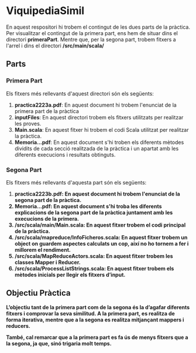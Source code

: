 # ViquipediaSimil

En aquest respositori hi trobem el contingut de les dues parts de la pràctica. Per visualitzar el contingut de la primera part, ens hem de situar dins el directori **primeraPart**. Mentre que, per la segona part, trobem fitxers a l'arrel i dins el directori <strong>/src/main/scala/</strong>

## Parts
### Primera Part
Els fitxers més rellevants d'aquest directori són els següents:
<ol>
  <li><strong>practica2223a.pdf</strong>: En aquest document hi trobem l'enunciat de la primera part de la pràctica</li>
  <li><strong>inputFiles</strong>: En aquest directori trobem els fitxers utilitzats per realitzar les proves.</li>
  <li><strong>Main.scala</strong>: En aquest fitxer hi trobem el codi Scala utilitzat per realitzar la pràctica.</li>
  <li><strong>Memoria...pdf</strong>: En aquest document s'hi troben els diferents mètodes dividits de cada secció realitzada de la pràctica i un apartat amb les diferents execucions i resultats obtinguts.</li>
</ol>

### Segona Part
Els fitxers més rellevants d'aquesta part són els següents:
<ol>
  <li><strong>practica2223b.pdf</stong>: En aquest document hi trobem l'enunciat de la segona part de la pràctica.</li>
  <li><strong>Memoria...pdf</stong>: En aquest document s'hi troba les diferents explicacions de la segona part de la pràctica juntament amb les execucions de la primera.</li>
  <li><strong>/src/scala/main/Main.scala</strong>: En aquest fitxer trobem el codi principal de la pràctica.</li>
  <li><strong>/src/scala/mapreduce/InfoFicheros.scala</strong>: En aquest fitxer trobem un object on guardem aspectes calculats un cop, així no ho tornem a fer i millorem el rendiment.</li>
  <li><strong>/src/scala/MapReduceActors.scala</strong>: En aquest fitxer trobem les classes <strong>Mapper</strong> i <strong>Reducer.</strong></li>
  <li><strong>/src/scala/ProcessListStrings.scala</strong>: En aquest fitxer trobem els mètodes inicials per llegir els fitxers d&rsquo;input.</li>
</ol>

## Objectiu Pràctica
L&rsquo;objectiu tant de la primera part com de la segona és la d&rsquo;agafar diferents fitxers i comprovar la seva similitud. A la primera part, es realitza de forma iterativa, mentre que a la segona es realitza mitjançant mappers i reducers. 

També, cal remarcar que a la primera part es fa ús de menys fitxers que a la segona, ja que, sinó trigaria molt temps.






